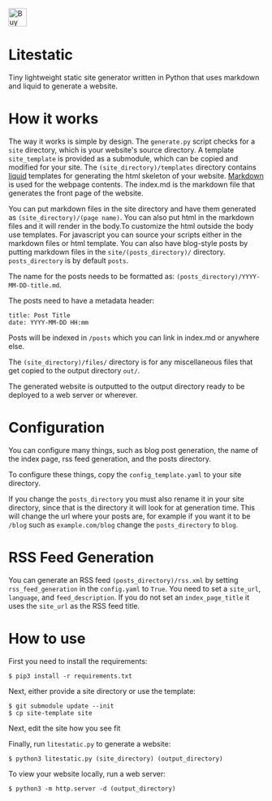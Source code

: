 <a href='https://ko-fi.com/S6S2A9XRF' target='_blank'><img height='36' style='border:0px;height:36px;' src='https://storage.ko-fi.com/cdn/kofi6.png?v=6' border='0' alt='Buy Me a Coffee at ko-fi.com' /></a>

# Litestatic
Tiny lightweight static site generator written in Python that uses markdown and liquid to generate a website.

# How it works
The way it works is simple by design. The `generate.py` script checks for a `site` directory, which is your website's source directory. A template `site_template` is provided as a submodule, which can be copied and modified for your site. The `(site_directory)/templates` directory contains [liquid](https://shopify.github.io/liquid/) templates for generating the html skeleton of your website. [Markdown](https://www.markdownguide.org/) is used for the webpage contents. The index.md is the markdown file that generates the front page of the website.

You can put markdown files in the site directory and have them generated as `(site_directory)/(page name)`. You can also put html in the markdown files and it will render in the body.To customize the html outside the body use templates. For javascript you can source your scripts either in the markdown files or html template. You can also have blog-style posts by putting markdown files in the `site/(posts_directory)/` directory. `posts_directory` is by default `posts`.

The name for the posts needs to be formatted as: `(posts_directory)/YYYY-MM-DD-title.md`.

The posts need to have a metadata header:
```
title: Post Title
date: YYYY-MM-DD HH:mm
```

Posts will be indexed in `/posts` which you can link in index.md or anywhere else.

The `(site_directory)/files/` directory is for any miscellaneous files that get copied to the output directory `out/`.

The generated website is outputted to the output directory ready to be deployed to a web server or wherever.

# Configuration
You can configure many things, such as blog post generation, the name of the index page, rss feed generation, and the posts directory.

To configure these things, copy the `config_template.yaml` to your site directory.

If you change the `posts_directory` you must also rename it in your site directory, since that is the directory it will look for at generation time. This will change the url where your posts are, for example if you want it to be `/blog` such as `example.com/blog` change the `posts_directory` to `blog`.

# RSS Feed Generation
You can generate an RSS feed `(posts_directory)/rss.xml` by setting `rss_feed_generation` in the `config.yaml` to `True`. You need to set a `site_url`, `language`, and `feed_description`. If you do not set an `index_page_title` it uses the `site_url` as the RSS feed title.

# How to use
First you need to install the requirements:
```
$ pip3 install -r requirements.txt
```

Next, either provide a site directory or use the template:
```
$ git submodule update --init
$ cp site-template site
```

Next, edit the site how you see fit

Finally, run `litestatic.py` to generate a website:
```
$ python3 litestatic.py (site_directory) (output_directory)
```

To view your website locally, run a web server:
```
$ python3 -m http.server -d (output_directory)
```
